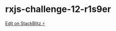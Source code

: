 # rxjs-challenge-12-r1s9er

[Edit on StackBlitz ⚡️](https://stackblitz.com/edit/rxjs-challenge-12-r1s9er)